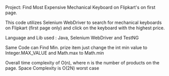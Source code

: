 Project: Find Most Expensive Mechanical Keyboard on Flipkart's on first page.

This code utilizes Selenium WebDriver to search for mechanical keyboards on Flipkart (first page only) and 
click on the keyboard with the highest price.

Language and Lib used : 
Java, Selenium WebDriver and TestNG



Same Code can Find Min. prize item just change the int min value to Integer.MAX_VALUE and Math.max to Math.min


Overall time complexity of O(n), where n is the number of products on the page.
Space Complexity is O(2N)  worst case
